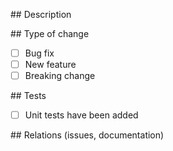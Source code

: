 ## Description

<!-- Please add a usefull description here -->

## Type of change

- [ ] Bug fix
- [ ] New feature
- [ ] Breaking change

## Tests

- [ ] Unit tests have been added

## Relations (issues, documentation)

<!-- Please link to the issue here -->
